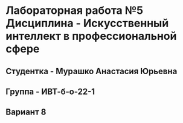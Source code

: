 # Лабораторная работа №5 Дисциплина - Искусственный интеллект в профессиональной сфере
## Студентка - Мурашко Анастасия Юрьевна
## Группа - ИВТ-б-о-22-1
## Вариант 8 
